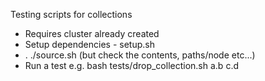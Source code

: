 Testing scripts for collections

* Requires cluster already created
* Setup dependencies - setup.sh
* . ./source.sh (but check the contents, paths/node etc...)
* Run a test e.g. bash tests/drop_collection.sh a.b c.d